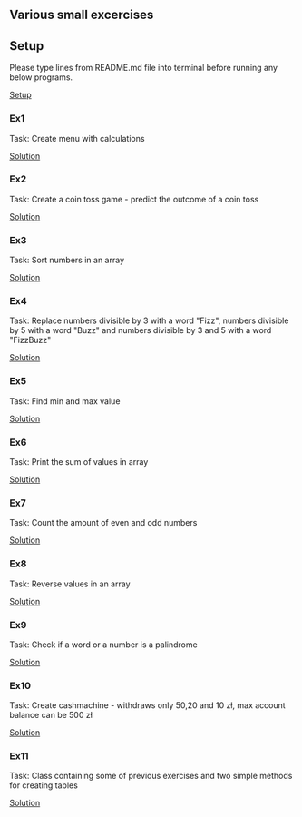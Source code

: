 ## Various small excercises

## Setup

Please type lines from README.md file into terminal before running any below programs.

[Setup](setup/README.md)

### Ex1

Task: Create menu with calculations

[Solution](ex1.js)

### Ex2

Task: Create a coin toss game - predict the outcome of a coin toss

[Solution](ex2.js)

### Ex3

Task: Sort numbers in an array

[Solution](ex3.js)

### Ex4

Task: Replace numbers divisible by 3 with a word "Fizz", numbers divisible by 5 with a word "Buzz" and numbers divisible by 3 and 5 with a word "FizzBuzz"

[Solution](ex4.js)

### Ex5

Task: Find min and max value

[Solution](ex5.js)

### Ex6

Task: Print the sum of values in array

[Solution](ex6.js)

### Ex7

Task: Count the amount of even and odd numbers

[Solution](ex7.js)

### Ex8

Task: Reverse values in an array

[Solution](ex8.js)

### Ex9

Task: Check if a word or a number is a palindrome

[Solution](ex9.js)

### Ex10

Task: Create cashmachine - withdraws only 50,20 and 10 zł, max account balance can be 500 zł

[Solution](ex10.js)

### Ex11

Task: Class containing some of previous exercises and two simple methods for creating tables

[Solution](ex11.js)